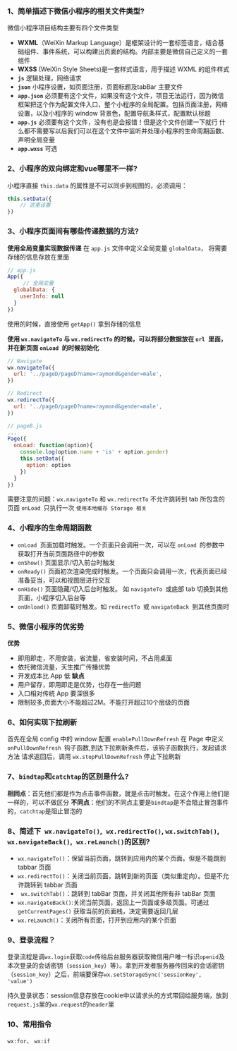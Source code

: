### 1、简单描述下微信小程序的相关文件类型?

微信小程序项目结构主要有四个文件类型

- **WXML**（WeiXin Markup Language）是框架设计的一套标签语言，结合基础组件、事件系统，可以构建出页面的结构。内部主要是微信自己定义的一套组件
- **WXSS** (WeiXin Style Sheets)是一套样式语言，用于描述 WXML 的组件样式
- **`js`** 逻辑处理，网络请求
- **`json`** 小程序设置，如页面注册，页面标题及tabBar 主要文件
- **`app.json`** 必须要有这个文件，如果没有这个文件，项目无法运行，因为微信框架把这个作为配置文件入口，整个小程序的全局配置。包括页面注册，网络设置，以及小程序的 window 背景色，配置导航条样式，配置默认标题
- **`app.js`** 必须要有这个文件，没有也是会报错！但是这个文件创建一下就行 什么都不需要写以后我们可以在这个文件中监听并处理小程序的生命周期函数、声明全局变量
- **`app.wxss`** 可选

### 2、小程序的双向绑定和vue哪里不一样?

小程序直接 `this.data` 的属性是不可以同步到视图的，必须调用：

```js
this.setData({
    // 这里设置
})
```

### 3、小程序页面间有哪些传递数据的方法?

**使用全局变量实现数据传递**
 在 `app.js` 文件中定义全局变量 `globalData`， 将需要存储的信息存放在里面

```js
// app.js
App({
     // 全局变量
  globalData: {
    userInfo: null
  }
})
```

使用的时候，直接使用 `getApp()` 拿到存储的信息

**使用 `wx.navigateTo` 与 `wx.redirectTo` 的时候，可以将部分数据放在 `url `里面，并在新页面 `onLoad `的时候初始化**

```js
// Navigate
wx.navigateTo({
  url: '../pageD/pageD?name=raymond&gender=male',
})

// Redirect
wx.redirectTo({
  url: '../pageD/pageD?name=raymond&gender=male',
})

// pageB.js
...
Page({
  onLoad: function(option){
    console.log(option.name + 'is' + option.gender)
    this.setData({
      option: option
    })
  }
})
```

需要注意的问题：`wx.navigateTo` 和 `wx.redirectTo` 不允许跳转到 tab 所包含的页面 `onLoad `只执行一次
 `使用本地缓存 Storage 相关`

### 4、小程序的生命周期函数

- `onLoad `页面加载时触发。一个页面只会调用一次，可以在 `onLoad `的参数中获取打开当前页面路径中的参数
- `onShow()` 页面显示/切入前台时触发
- `onReady()` 页面初次渲染完成时触发。一个页面只会调用一次，代表页面已经准备妥当，可以和视图层进行交互
- `onHide()` 页面隐藏/切入后台时触发。 如 `navigateTo `或底部 tab 切换到其他页面，小程序切入后台等
- `onUnload()` 页面卸载时触发。如 `redirectTo `或 `navigateBack `到其他页面时

### 5、微信小程序的优劣势

**优势**

- 即用即走，不用安装，省流量，省安装时间，不占用桌面
- 依托微信流量，天生推广传播优势
- 开发成本比 App 低 **缺点**
- 用户留存，即用即走是优势，也存在一些问题
- 入口相对传统 App 要深很多
- 限制较多,页面大小不能超过2M。不能打开超过10个层级的页面

### 6、**如何实现下拉刷新**

首先在全局 config 中的 window 配置 `enablePullDownRefresh`
 在 Page 中定义 `onPullDownRefresh `钩子函数,到达下拉刷新条件后，该钩子函数执行，发起请求方法
 请求返回后，调用 `wx.stopPullDownRefresh` 停止下拉刷新

### 7、`bindtap`和`catchtap`的区别是什么?

**相同点**：首先他们都是作为点击事件函数，就是点击时触发。在这个作用上他们是一样的，可以不做区分
**不同点**：他们的不同点主要是`bindtap`是不会阻止冒泡事件的，`catchtap`是阻止冒泡的

### 8、简述下` wx.navigateTo()`,` wx.redirectTo()`, `wx.switchTab()`, `wx.navigateBack()`,` wx.reLaunch()`的区别?

- `wx.navigateTo()`：保留当前页面，跳转到应用内的某个页面。但是不能跳到 tabbar 页面 
- `wx.redirectTo()`：关闭当前页面，跳转到新的页面（类似重定向）。但是不允许跳转到 tabbar 页面
- ` wx.switchTab()`：跳转到 tabBar 页面，并关闭其他所有非 tabBar 页面
-  `wx.navigateBack()`:关闭当前页面，返回上一页面或多级页面。可通过 `getCurrentPages()` 获取当前的页面栈，决定需要返回几层
-  `wx.reLaunch()`：关闭所有页面，打开到应用内的某个页面

### 9、**登录流程？**

登录流程是调`wx.login`获取`code`传给后台服务器获取微信用户唯一标识`openid`及本次登录的会话密钥（`session_key`）等）。拿到开发者服务器传回来的会话密钥（`session_key`）之后，前端要保存`wx.setStorageSync('sessionKey', 'value')`

持久登录状态：session信息存放在cookie中以请求头的方式带回给服务端，放到`request.js`里的`wx.request`的`header`里

### 10、**常用指令**

`wx:for`、 `wx:if`